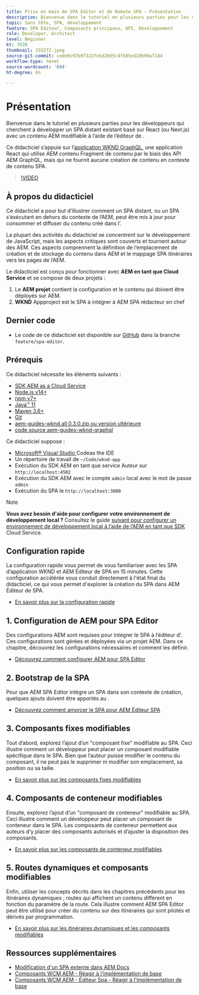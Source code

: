 ```yaml
---
title: Prise en main de SPA Editor et de Remote SPA - Présentation
description: Bienvenue dans le tutoriel en plusieurs parties pour les développeurs qui cherchent à enrichir un SPA distant existant avec un contenu AEM modifiable à l'aide de l'éditeur de .
topic: Sans tête, SPA, développement
feature: SPA Éditeur, Composants principaux, API, Développement
role: Developer, Architect
level: Beginner
kt: 7630
thumbnail: 333272.jpeg
source-git-commit: cede0c97e0f322fe5d20d5c4f685ed10b90af1d4
workflow-type: tm+mt
source-wordcount: '694'
ht-degree: 6%

---
```



# Présentation

Bienvenue dans le tutoriel en plusieurs parties pour les développeurs qui cherchent à développer un SPA distant existant basé sur React (ou Next.js) avec un contenu AEM modifiable à l’aide de l’éditeur de .

Ce didacticiel s’appuie sur l’[application WKND GraphQL](https://experienceleague.adobe.com/docs/experience-manager-learn/getting-started-with-aem-headless/graphql/overview.html?lang=fr), une application React qui utilise AEM contenu Fragment de contenu par le biais des API AEM GraphQL, mais qui ne fournit aucune création de contenu en contexte de contenu SPA.

>[!VIDEO](https://video.tv.adobe.com/v/333272/?quality=12&learn=on)

## À propos du didacticiel

Ce didacticiel a pour but d’illustrer comment un SPA distant, ou un SPA s’exécutant en dehors du contexte de l’AEM, peut être mis à jour pour consommer et diffuser du contenu créé dans l’.

La plupart des activités du didacticiel se concentrent sur le développement de JavaScript, mais les aspects critiques sont couverts et tournent autour des AEM. Ces aspects comprennent la définition de l’emplacement de création et de stockage du contenu dans AEM et le mappage SPA itinéraires vers les pages de l’AEM.

Le didacticiel est conçu pour fonctionner avec **AEM en tant que Cloud Service** et se compose de deux projets :

1. Le __AEM projet__ contient la configuration et le contenu qui doivent être déployés sur AEM.
1. __WKND__ Appproject est le SPA à intégrer à AEM SPA rédacteur en chef

## Dernier code

+ Le code de ce didacticiel est disponible sur [GitHub](https://github.com/adobe/aem-guides-wknd-graphql) dans la branche `feature/spa-editor`.

## Prérequis

Ce didacticiel nécessite les éléments suivants :

+ [SDK AEM as a Cloud Service](https://experienceleague.adobe.com/docs/experience-manager-learn/cloud-service/local-development-environment-set-up/aem-runtime.html?lang=en)
+ [Node.js v14+](https://nodejs.org/en/)
+ [npm v7+](https://www.npmjs.com/)
+ [Java™ 11](https://downloads.experiencecloud.adobe.com/content/software-distribution/en/general.html)
+ [Maven 3.6+](https://maven.apache.org/)
+ [Git](https://git-scm.com/downloads)
+ [aem-guides-wknd.all.0.3.0.zip ou version ultérieure](https://github.com/adobe/aem-guides-wknd/releases)
+ [code source aem-guides-wknd-graphql](https://github.com/adobe/aem-guides-wknd-graphql)

Ce didacticiel suppose :

+ [Microsoft® Visual Studio ](https://visualstudio.microsoft.com/) Codeas the IDE
+ Un répertoire de travail de `~/Code/wknd-app`
+ Exécution du SDK AEM en tant que service Auteur sur `http://localhost:4502`
+ Exécution du SDK AEM avec le compte `admin` local avec le mot de passe `admin`
+ Exécution du SPA le `http://localhost:3000`

>[!NOTE]
>
> **Vous avez besoin d&#39;aide pour configurer votre environnement de développement local ?** Consultez le guide  [suivant pour configurer un environnement de développement local à l’aide de l’AEM en tant que SDK](https://experienceleague.adobe.com/docs/experience-manager-learn/cloud-service/local-development-environment-set-up/overview.html) Cloud Service.


## Configuration rapide

La configuration rapide vous permet de vous familiariser avec les SPA d’application WKND et AEM Éditeur de SPA en 15 minutes. Cette configuration accélérée vous conduit directement à l&#39;état final du didacticiel, ce qui vous permet d&#39;explorer la création du SPA dans AEM Éditeur de SPA.

+ [En savoir plus sur la configuration rapide](./quick-setup.md)

## 1. Configuration de AEM pour SPA Editor

Des configurations AEM sont requises pour intégrer le SPA à l’éditeur d’. Ces configurations sont gérées et déployées via un projet AEM. Dans ce chapitre, découvrez les configurations nécessaires et comment les définir.

+ [Découvrez comment configurer AEM pour SPA Editor](./aem-configure.md)

## 2. Bootstrap de la SPA

Pour que AEM SPA Editor intègre un SPA dans son contexte de création, quelques ajouts doivent être apportés au .

+ [Découvrez comment amorcer le SPA pour AEM Éditeur SPA](./spa-bootstrap.md)

## 3. Composants fixes modifiables

Tout d’abord, explorez l’ajout d’un &quot;composant fixe&quot; modifiable au SPA. Ceci illustre comment un développeur peut placer un composant modifiable spécifique dans le SPA. Bien que l’auteur puisse modifier le contenu du composant, il ne peut pas le supprimer ni modifier son emplacement, sa position ou sa taille.

+ [En savoir plus sur les composants fixes modifiables](./spa-fixed-component.md)

## 4. Composants de conteneur modifiables

Ensuite, explorez l’ajout d’un &quot;composant de conteneur&quot; modifiable au SPA. Ceci illustre comment un développeur peut placer un composant de conteneur dans le SPA. Les composants de conteneur permettent aux auteurs d’y placer des composants autorisés et d’ajuster la disposition des composants.

+ [En savoir plus sur les composants de conteneur modifiables](./spa-container-component.md)

## 5. Routes dynamiques et composants modifiables

Enfin, utiliser les concepts décrits dans les chapitres précédents pour les itinéraires dynamiques ; routes qui affichent un contenu différent en fonction du paramètre de la route. Cela illustre comment AEM SPA Editor peut être utilisé pour créer du contenu sur des itinéraires qui sont pilotés et dérivés par programmation.

+ [En savoir plus sur les itinéraires dynamiques et les composants modifiables](./spa-dynamic-routes.md)

## Ressources supplémentaires

+ [Modification d&#39;un SPA externe dans AEM Docs](https://experienceleague.adobe.com/docs/experience-manager-cloud-service/implementing/developing/hybrid/editing-external-spa.html)
+ [Composants WCM AEM - Réagir à l’implémentation de base](https://www.npmjs.com/package/@adobe/aem-core-components-react-base)
+ [Composants WCM AEM - Éditeur Spa - Réagir à l’implémentation de base](https://www.npmjs.com/package/@adobe/aem-core-components-react-spa)

